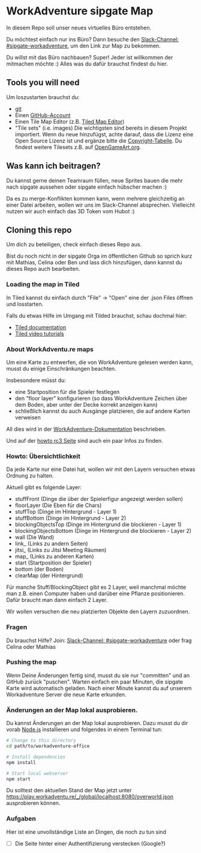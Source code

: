 # WorkAdventure sipgate Map

In diesem Repo soll unser neues virtuelles Büro entstehen.

Du möchtest einfach nur ins Büro? Dann besuche den [Slack-Channel: #sipgate-workadventure](https://sipgate.slack.com/archives/C01GJ3QQHKJ), um den Link zur Map zu bekommen.

Du willst mit das Büro nachbauen? Super! Jeder ist willkommen der mitmachen möchte :) Alles was du dafür brauchst findest du hier.

## Tools you will need

Um loszustarten brauchst du:

- [git](https://git-scm.com/)
- Einen [GitHub-Account](https://github.com/join)
- Einen Tile Map Editor (z.B. [Tiled Map Editor](https://www.mapeditor.org/))
- "Tile sets" (i.e. images)
  Die wichtigsten sind bereits in diesem Projekt importiert. Wenn du neue hinzufügst, achte darauf, dass die Lizenz eine Open Source Lizenz ist und ergänze bitte die [Copyright-Tabelle](assets/COPYRIGHT.md). Du findest weitere Tilesets z.B. auf [OpenGameArt.org](https://opengameart.org/art-search-advanced?keys=&title=&field_art_tags_tid_op=or&field_art_tags_tid=tiles&name=&field_art_type_tid%5B%5D=9&field_art_type_tid%5B%5D=14&sort_by=count&sort_order=DESC&items_per_page=24&Collection=).

## Was kann ich beitragen?

Du kannst gerne deinen Teamraum füllen, neue Sprites bauen die mehr nach sipgate aussehen oder sipgate einfach hübscher machen :)

Da es zu merge-Konflikten kommen kann, wenn mehrere gleichzeitig an einer Datei arbeiten, wollen wir uns im Slack-Channel absprechen. Vielleicht nutzen wir auch einfach das 3D Token vom Hubot :)

## Cloning this repo

Um dich zu beteiligen, check einfach dieses Repo aus.

Bist du noch nicht in der sipgate Orga im öffentlichen Github so sprich kurz mit Mathias, Celina oder Ben und lass dich hinzufügen, dann kannst du dieses Repo auch bearbeiten.

### Loading the map in Tiled

In Tiled kannst du einfach durch "File" -> "Open" eine der <Kartenname>.json Files öffnen und losstarten.

Falls du etwas Hilfe im Umgang mit Tilded brauchst, schau dochmal hier:

- [Tiled documentation](https://doc.mapeditor.org/en/stable/manual/introduction/)
- [Tiled video tutorials](https://www.gamefromscratch.com/post/2015/10/14/Tiled-Map-Editor-Tutorial-Series.aspx)

### About WorkAdventu.re maps

Um eine Karte zu entwerfen, die von WorkAdventure gelesen werden kann, musst du einige Einschränkungen beachten.

Insbesondere müsst du:

- eine Startposition für die Spieler festlegen
- den "floor layer" konfigurieren (so dass WorkAdventure Zeichen über dem Boden, aber unter der Decke korrekt anzeigen kann)
- schließlich kannst du auch Ausgänge platzieren, die auf andere Karten verweisen

All dies wird in der [WorkAdventure-Dokumentation](https://github.com/thecodingmachine/workadventure/#designing-a-map) beschrieben.

Und auf der [howto rc3 Seite](https://howto.rc3.world/maps.html#eigene-instanzen) sind auch ein paar Infos zu finden.

### Howto: Übersichtlichkeit

Da jede Karte nur eine Datei hat, wollen wir mit den Layern versuchen etwas Ordnung zu halten.

Aktuell gibt es folgende Layer:

- stuffFront (Dinge die über der Spielerfigur angezeigt werden sollen)
- floorLayer (Die Eben für die Chars)
- stuffTop (Dinge im Hintergrund - Layer 1)
- stuffBottom (Dinge im Hintergrund - Layer 2)
- blockingObjectsTop (Dinge im Hintergrund die blockieren - Layer 1)
- blockingObjectsBottom (Dinge im Hintergrund die blockieren - Layer 2)
- wall (Die Wand)
- link_<name> (Links zu andern Seiten)
- jitsi_<name> (Links zu Jitsi Meeting Räumen)
- map_<name> (Links zu anderen Karten)
- start (Startposition der Spieler)
- bottom (der Boden)
- clearMap (der Hintergrund)

Für manche Stuff/BlockingObject gibt es 2 Layer, weil manchmal möchte man z.B. einen Computer haben und darüber eine Pflanze positionieren. Dafür braucht man dann einfach 2 Layer.

Wir wollen versuchen die neu platzierten Objekte den Layern zuzuordnen.

### Fragen

Du brauchst Hilfe? Join: [Slack-Channel: #sipgate-workadventure](https://sipgate.slack.com/archives/C01GJ3QQHKJ) oder frag Celina oder Mathias

### Pushing the map

Wenn Deine Änderungen fertig sind, musst du sie nur "committen" und an GitHub zurück "puschen".
Warten einfach ein paar Minuten, die sipgate Karte wird automatisch geladen.
Nach einer Minute kannst du auf unserem Workadventure Server die neue Karte erkunden.

### Änderungen an der Map lokal ausprobieren.

Du kannst Änderungen an der Map lokal ausprobieren. Dazu musst du dir vorab [Node.js](https://nodejs.org/) installieren und folgendes in einem Terminal tun:

```sh
# Change to this directory
cd path/to/workadventure-office

# Install dependencies
npm install

# Start local webserver
npm start
```

Du solltest den aktuellen Stand der Map jetzt unter https://play.workadventu.re/_/global/localhost:8080/overworld.json ausprobieren können.

### Aufgaben

Hier ist eine unvollständige Liste an Dingen, die noch zu tun sind

- [ ]  Die Seite hinter einer Authentifizierung verstecken (Google?)